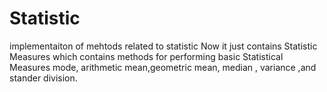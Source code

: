 # Statistic

implementaiton of mehtods related to statistic 
Now it just contains Statistic Measures
which contains methods for performing basic Statistical Measures  mode, arithmetic mean,geometric mean, median , variance ,and stander division.
